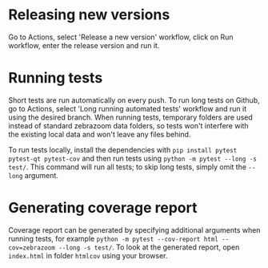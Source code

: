 # Releasing new versions
Go to Actions, select 'Release a new version' workflow, click on Run workflow, enter the release version and run it.

# Running tests
Short tests are run automatically on every push. To run long tests on Github, go to Actions, select 'Long running automated tests' workflow and run it using the desired branch. When running tests, temporary folders are used instead of standard zebrazoom data folders, so tests won't interfere with the existing local data and won't leave any files behind.

To run tests locally, install the dependencies with `pip install pytest pytest-qt pytest-cov` and then run tests using `python -m pytest --long -s test/`. This command will run all tests; to skip long tests, simply omit the `--long` argument.

# Generating coverage report
Coverage report can be generated by specifying additional arguments when running tests, for example `python -m pytest --cov-report html --cov=zebrazoom --long -s test/`. To look at the generated report, open `index.html` in folder `htmlcov` using your browser.